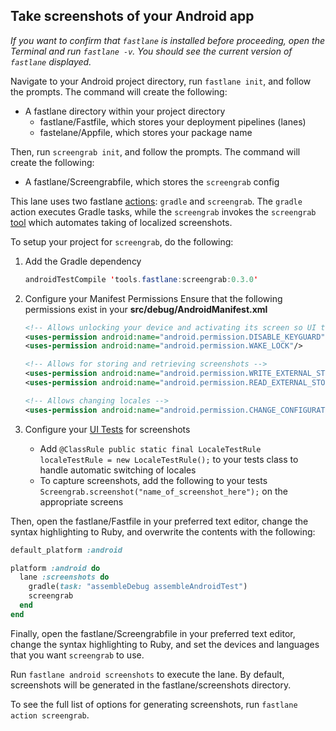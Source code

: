 ## Take screenshots of your Android app

*If you want to confirm that `fastlane` is installed before proceeding, open the Terminal and run `fastlane -v`. You should see the current version of `fastlane` displayed.*

Navigate to your Android project directory, run `fastlane init`, and follow the prompts. The command will create the following:

- A fastlane directory within your project directory
  - fastlane/Fastfile, which stores your deployment pipelines (lanes)
  - fastelane/Appfile, which stores your package name

Then, run `screengrab init`, and follow the prompts. The command will create the following:

- A fastlane/Screengrabfile, which stores the `screengrab` config

This lane uses two fastlane [actions](https://github.com/fastlane/fastlane/blob/master/fastlane/docs/Actions.md): `gradle` and `screengrab`. The `gradle` action executes Gradle tasks, while the `screengrab` invokes the `screengrab` [tool](https://github.com/fastlane/fastlane/tree/master/screengrab) which automates taking of localized screenshots.

To setup your project for `screengrab`, do the following:

1. Add the Gradle dependency
    ```java
    androidTestCompile 'tools.fastlane:screengrab:0.3.0'
    ```

2. Configure your Manifest Permissions
    Ensure that the following permissions exist in your **src/debug/AndroidManifest.xml**

    ```xml
    <!-- Allows unlocking your device and activating its screen so UI tests can succeed -->
    <uses-permission android:name="android.permission.DISABLE_KEYGUARD"/>
    <uses-permission android:name="android.permission.WAKE_LOCK"/>

    <!-- Allows for storing and retrieving screenshots -->
    <uses-permission android:name="android.permission.WRITE_EXTERNAL_STORAGE" />
    <uses-permission android:name="android.permission.READ_EXTERNAL_STORAGE" />

    <!-- Allows changing locales -->
    <uses-permission android:name="android.permission.CHANGE_CONFIGURATION" />
    ```

3. Configure your [UI Tests](https://github.com/fastlane/fastlane/blob/master/screengrab/README.md#ui-tests) for screenshots
    - Add `@ClassRule public static final LocaleTestRule localeTestRule = new LocaleTestRule();` to your tests class to handle automatic switching of locales
    - To capture screenshots, add the following to your tests `Screengrab.screenshot("name_of_screenshot_here");` on the appropriate screens


Then, open the fastlane/Fastfile in your preferred text editor, change the syntax highlighting to Ruby, and overwrite the contents with the following:

```ruby
default_platform :android

platform :android do
  lane :screenshots do
    gradle(task: "assembleDebug assembleAndroidTest")
    screengrab
  end
end
```

Finally, open the fastlane/Screengrabfile in your preferred text editor, change the syntax highlighting to Ruby, and set the devices and languages that you want `screengrab` to use.

Run `fastlane android screenshots` to execute the lane. By default, screenshots will be generated in the fastlane/screenshots directory.

To see the full list of options for generating screenshots, run `fastlane action screengrab`.
